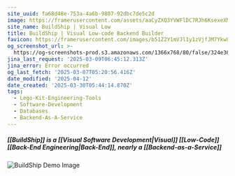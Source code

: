 ```yaml
---
site_uuid: fa68d48e-753a-4a6b-9807-92dbc7de5c2d
image: https://framerusercontent.com/assets/aaCyZXQ3YVWFlDC7RJh6KsexeXM.png
site_name: BuildShip | Visual Low
title: BuildShip | Visual Low-code Backend Builder
favicon: https://framerusercontent.com/images/b51Z2Y1mVJl1y1zVjfJM7Ykw8O0.png
og_screenshot_url: >-
  https://og-screenshots-prod.s3.amazonaws.com/1366x768/80/false/324e36b4358724fb26e62ceca745fbf7034a2255d30fee2a46cfeeb6d7d05d24.jpeg
jina_last_request: '2025-03-09T06:45:12.313Z'
jina_error: Error occurred
og_last_fetch: '2025-03-07T05:20:56.416Z'
date_modified: '2025-04-12'
date_created: '2025-03-30T05:44:14.870Z'
tags:
  - Lego-Kit-Engineering-Tools
  - Software-Development
  - Databases
  - Backend-As-A-Service
---
```

























##### [[BuildShip]] is a [[Visual Software Development|Visual]] [[Low-Code]] [[Back-End Engineering|Back-End]], nearly a [[Backend-as-a-Service]]
![BuildShip Demo Image](https://i.imgur.com/FBGAhTw.png)
